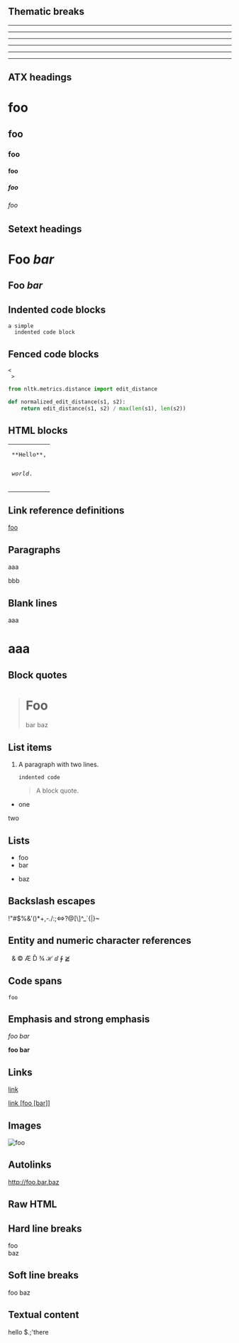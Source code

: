 ## Thematic breaks

***
---
___

************************************************************
------------------------------------------------------------
____________________________________________________________


## ATX headings

# foo
## foo
### foo
#### foo
##### foo
###### foo


## Setext headings

Foo *bar*
=========

Foo *bar*
---------


## Indented code blocks

    a simple
      indented code block


## Fenced code blocks

```
<
 >
```

```python
from nltk.metrics.distance import edit_distance

def normalized_edit_distance(s1, s2):
    return edit_distance(s1, s2) / max(len(s1), len(s2))
```


## HTML blocks

<table><tr><td>
<pre>
**Hello**,

_world_.
</pre>
</td></tr></table>


## Link reference definitions

[foo]: /url "title"

[foo]


## Paragraphs

aaa

bbb


## Blank lines

  

aaa
  

# aaa

  


## Block quotes

> # Foo
> bar
> baz


## List items

1.  A paragraph
    with two lines.

        indented code

    > A block quote.

- one

 two


## Lists

- foo
- bar
+ baz


## Backslash escapes

\!\"\#\$\%\&\'\(\)\*\+\,\-\.\/\:\;\<\=\>\?\@\[\\\]\^\_\`\{\|\}\~


## Entity and numeric character references

&nbsp; &amp; &copy; &AElig; &Dcaron;
&frac34; &HilbertSpace; &DifferentialD;
&ClockwiseContourIntegral; &ngE;


## Code spans

`foo`


## Emphasis and strong emphasis

*foo bar*

**foo bar**


## Links

[link](/uri "title")

[link [foo [bar]]][ref]

[ref]: /uri


## Images

![foo](/url "title")


## Autolinks

<http://foo.bar.baz>


## Raw HTML

<a><bab><c2c></a>


## Hard line breaks

foo  
baz


## Soft line breaks

foo
baz


## Textual content

hello $.;'there

